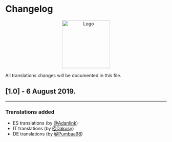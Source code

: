 # Changelog

<p align="center">
    <img src="https://avatars2.githubusercontent.com/u/40839221?s=400&v=4" alt="Logo" width="150" height="150"/>
</p>

All translations changes will be documented in this file.

## [1.0] - 6 August 2019.
---
### **Translations added**
+ ES translations (by [@Adanlink](https://github.com/Adanlink))
+ IT translations (by [@Dakusy](https://github.com/Dakusy))
+ DE translations (by [@Pumbaa98](https://github.com/Pumbaa98))
